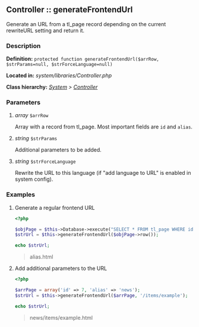 
Controller :: generateFrontendUrl
-------------------------------------------

Generate an URL from a tl_page record depending on the current rewriteURL setting and return it.


### Description ###

**Definition:** `protected function generateFrontendUrl($arrRow, $strParams=null, $strForceLanguage=null)`

**Located in:** *system/libraries/Controller.php*

**Class hierarchy:** *[System](../System.php) > [Controller](../Controller.php)*


### Parameters ###

1. *array* `$arrRow`

	Array with a record from tl_page. Most important fields are `id` and `alias`.

2. *string* `$strParams`

	Additional parameters to be added.

3. *string* `$strForceLanguage`

	Rewrite the URL to this language (if "add language to URL" is enabled in system config).


### Examples ###

1. Generate a regular frontend URL

	```php
	<?php

	$objPage = $this->Database->execute("SELECT * FROM tl_page WHERE id=1");
	$strUrl = $this->generateFrontendUrl($objPage->row());

	echo $strUrl;
	```
	> alias.html

2. Add additional parameters to the URL

	```php
	<?php

	$arrPage = array('id' => 7, 'alias' => 'news');
	$strUrl = $this->generateFrontendUrl($arrPage, '/items/example');

	echo $strUrl;
	```
	> news/items/example.html
